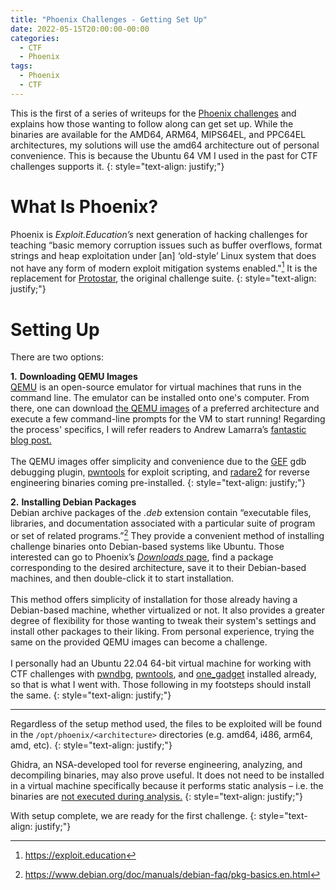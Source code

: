 ```yaml
---
title: "Phoenix Challenges - Getting Set Up"
date: 2022-05-15T20:00:00-00:00
categories:
  - CTF
  - Phoenix
tags:
  - Phoenix
  - CTF
---
```


This is the first of a series of writeups for the [Phoenix challenges](https://exploit.education/phoenix/) and explains how those wanting to follow along can get set up. While the binaries are available for the AMD64, ARM64, MIPS64EL, and PPC64EL architectures, my solutions will use the amd64 architecture out of personal convenience. This is because the Ubuntu 64 VM I used in the past for CTF challenges supports it.
{: style="text-align: justify;"} 

# What Is Phoenix?
Phoenix is _Exploit.Education’s_ next generation of hacking challenges for teaching “basic memory corruption issues such as buffer overflows, format strings and heap exploitation under \[an\] ‘old-style’ Linux system that does not have any form of modern exploit mitigation systems enabled."[^1] It is the replacement for [Protostar](https://exploit.education/protostar/), the original challenge suite.
{: style="text-align: justify;"} 

# Setting Up
There are two options:

**1\.** **Downloading QEMU Images**<br/>
[QEMU](https://www.qemu.org) is an open-source emulator for virtual machines that runs in the command line. The emulator can be installed onto one's computer. From there, one can download [the QEMU images](https://exploit.education/downloads/) of a preferred architecture and execute a few command-line prompts for the VM to start running! Regarding the process' specifics, I will refer readers to Andrew Lamarra’s [fantastic blog post.](https://blog.lamarranet.com/index.php/exploit-education-phoenix-setup/#Running_the_Phoenix_Image)<br/><br/>The QEMU images offer simplicity and convenience due to the [GEF](https://github.com/hugsy/gef) gdb debugging plugin, [pwntools](https://github.com/Gallopsled/pwntools) for exploit scripting, and [radare2](https://rada.re/r/) for reverse engineering binaries coming pre-installed.
{: style="text-align: justify;"} 

**2\.** **Installing Debian Packages**<br/>
Debian archive packages of the *.deb* extension contain “executable files, libraries, and documentation associated with a particular suite of program or set of related programs.”[^2] They provide a convenient method of installing challenge binaries onto Debian-based systems like Ubuntu. Those interested can go to Phoenix’s [*Downloads* page](https://exploit.education/downloads/), find a package corresponding to the desired architecture, save it to their Debian-based machines, and then double-click it to start installation.<br/><br/>This method offers simplicity of installation for those already having a Debian-based machine, whether virtualized or not. It also provides a greater degree of flexibility for those wanting to tweak their system's settings and install other packages to their liking. From personal experience, trying the same on the provided QEMU images can become a challenge.<br/><br/>I personally had an Ubuntu 22.04 64-bit virtual machine for working with CTF challenges with [pwndbg](https://github.com/pwndbg/pwndbg), [pwntools](https://github.com/Gallopsled/pwntools), and [one_gadget](https://github.com/david942j/one_gadget) installed already, so that is what I went with. Those following in my footsteps should install the same.
{: style="text-align: justify;"} 

---

Regardless of the setup method used, the files to be exploited will be found in the `/opt/phoenix/<architecture>` directories (e.g. amd64, i486, arm64, amd, etc).
{: style="text-align: justify;"} 

Ghidra, an NSA-developed tool for reverse engineering, analyzing, and decompiling binaries, may also prove useful. It does not need to be installed in a virtual machine specifically because it performs static analysis – i.e. the binaries are <u>not executed during analysis.</u>
{: style="text-align: justify;"} 

With setup complete, we are ready for the first challenge. 
{: style="text-align: justify;"}

[^1]: https://exploit.education
[^2]: https://www.debian.org/doc/manuals/debian-faq/pkg-basics.en.html